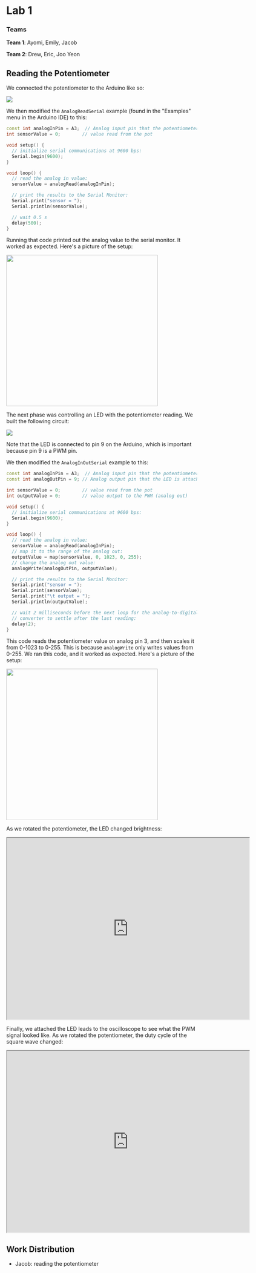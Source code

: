 # Lab 1

### Teams
**Team 1**: Ayomi, Emily, Jacob

**Team 2**: Drew, Eric, Joo Yeon

## Reading the Potentiometer

We connected the potentiometer to the Arduino like so:

<img src="https://docs.google.com/uc?id=0B1r9QYTd8YNrTmRwODRBZjV1OGs">

We then modified the `AnalogReadSerial` example (found in the "Examples" menu in the Arduino IDE) to this:

```cpp
const int analogInPin = A3;  // Analog input pin that the potentiometer is attached to
int sensorValue = 0;        // value read from the pot

void setup() {
  // initialize serial communications at 9600 bps:
  Serial.begin(9600);
}

void loop() {
  // read the analog in value:
  sensorValue = analogRead(analogInPin);

  // print the results to the Serial Monitor:
  Serial.print("sensor = ");
  Serial.println(sensorValue);

  // wait 0.5 s
  delay(500);
}
```

Running that code printed out the analog value to the serial monitor. It worked as expected. Here's a picture of the setup:

<img src="https://lh3.googleusercontent.com/JNyjTZcaYBsktG-GgPXmr5g1LiwD3qYWUKJQjxEcN2iUXuDAzjWPYiJ3dkpXt9Dzm1st8-mC-3oZ_4lJfVMb9Q=w958-h928-rw" height="400">

The next phase was controlling an LED with the potentiometer reading. We built the following circuit:

<img src="https://lh3.googleusercontent.com/NvmLU-VTT4xxGs-HEeml8QHDkVfilKOdsGNLrtKcOV_cO_buRRkR3HlFNr8q5r9mPaAeqVNUQz1jw7s=w958-h928">

Note that the LED is connected to pin 9 on the Arduino, which is important because pin 9 is a PWM pin.

We then modified the `AnalogInOutSerial` example to this:

```cpp
const int analogInPin = A3;  // Analog input pin that the potentiometer is attached to
const int analogOutPin = 9; // Analog output pin that the LED is attached to

int sensorValue = 0;        // value read from the pot
int outputValue = 0;        // value output to the PWM (analog out)

void setup() {
  // initialize serial communications at 9600 bps:
  Serial.begin(9600);
}

void loop() {
  // read the analog in value:
  sensorValue = analogRead(analogInPin);
  // map it to the range of the analog out:
  outputValue = map(sensorValue, 0, 1023, 0, 255);
  // change the analog out value:
  analogWrite(analogOutPin, outputValue);

  // print the results to the Serial Monitor:
  Serial.print("sensor = ");
  Serial.print(sensorValue);
  Serial.print("\t output = ");
  Serial.println(outputValue);

  // wait 2 milliseconds before the next loop for the analog-to-digital
  // converter to settle after the last reading:
  delay(2);
}
```

This code reads the potentiometer value on analog pin 3, and then scales it from 0-1023 to 0-255. This is because `analogWrite` only writes values from 0-255. We ran this code, and it worked as expected. Here's a picture of the setup:

<img src="https://lh4.googleusercontent.com/4FmPaz6YKEXsQJIiJLPTTpvqcTRwlgFndAD_v6Nyi3Hm2NhopjWdL9dQhDR1LKHmJh3NfO3MMjIRCqsTuZ5mKA=w958-h928-rw" height="400">

As we rotated the potentiometer, the LED changed brightness:

<iframe src="https://drive.google.com/file/d/0B1r9QYTd8YNrcDJ1dDNBdV81cWs/preview" width="640" height="480"></iframe>

Finally, we attached the LED leads to the oscilloscope to see what the PWM signal looked like. As we rotated the potentiometer, the duty cycle of the square wave changed:

<iframe src="https://drive.google.com/file/d/0B1r9QYTd8YNrTHhhUzBoUzY1aWM/preview" width="640" height="480"></iframe>

## Work Distribution

*   Jacob: reading the potentiometer
